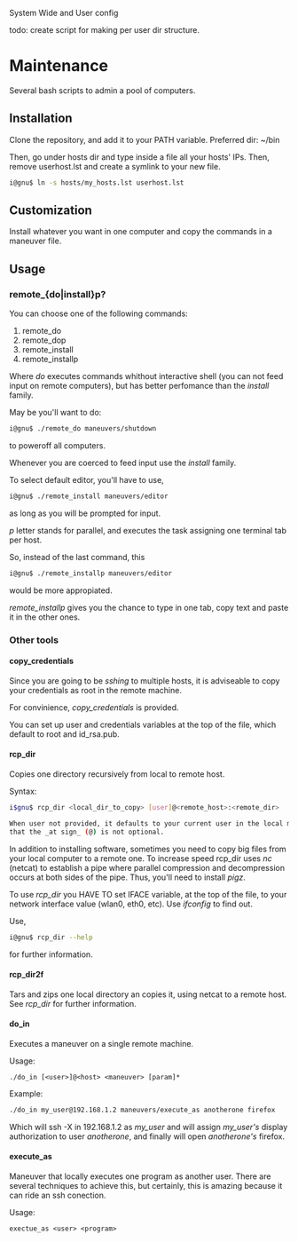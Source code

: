 System Wide and User config

todo: create script for making per user dir structure.

# Maintenance

Several bash scripts to admin a pool of computers.

## Installation

Clone the repository, and add it to your PATH variable. 
Preferred dir: ~/bin

Then, go under hosts dir and type inside a file all your hosts' IPs.
Then, remove userhost.lst and create a symlink to your new file.

```bash
i@gnu$ ln -s hosts/my_hosts.lst userhost.lst
```

## Customization

Install whatever you want in one computer and copy the commands in a maneuver file.

## Usage

### remote_{do|install}p?

You can choose one of the following commands:

1. remote_do
1. remote_dop
1. remote_install
1. remote_installp

Where _do_ executes commands whithout interactive shell (you can not feed input on remote computers), but 
has better perfomance than the _install_ family.

May be you'll want to do:

```bash
i@gnu$ ./remote_do maneuvers/shutdown
```

to poweroff all computers.

Whenever you are coerced to feed input use the _install_ family.

To select default editor, you'll have to use,
```bash
i@gnu$ ./remote_install maneuvers/editor
```
as long as you will be prompted for input.

_p_ letter stands for parallel, and executes the task assigning one terminal tab per host.

So, instead of the last command, this

```bash
i@gnu$ ./remote_installp maneuvers/editor
```
would be more appropiated. 

_remote_installp_ gives you the chance to type in one tab, copy text and paste it in the other ones.

### Other tools

#### copy_credentials

Since you are going to be _sshing_ to multiple hosts, it is adviseable to copy your credentials as root 
in the remote machine.

For convinience, _copy_credentials_ is provided.

You can set up user and credentials variables at the top of the file, which default to root and id_rsa.pub.

#### rcp_dir

Copies one directory recursively from local to remote host.

Syntax:

```bash
i$gnu$ rcp_dir <local_dir_to_copy> [user]@<remote_host>:<remote_dir>

When user not provided, it defaults to your current user in the local machine. Please, notice
that the _at sign_ (@) is not optional.
```

In addition to installing software, sometimes you need to copy big files from your local computer to a remote one.  To increase speed rcp_dir uses _nc_ (netcat) to establish a pipe where parallel compression and decompression 
occurs at both sides of the pipe. Thus, you'll need to install _pigz_.

To use _rcp_dir_ you HAVE TO set IFACE variable, at the top of the file,  to your network interface value (wlan0, eth0, etc). Use _ifconfig_ to 
find out.

Use, 
```bash
i@gnu$ rcp_dir --help
```
for further information.


#### rcp_dir2f

Tars and zips one local directory an copies it, using netcat to a remote host. See _rcp_dir_ for further information.


#### do_in

Executes a maneuver on a single remote machine.

Usage:   

    ./do_in [<user>]@<host> <maneuver> [param]* 

Example: 
```bash
./do_in my_user@192.168.1.2 maneuvers/execute_as anotherone firefox
```

Which will ssh -X in 192.168.1.2 as _my_user_ and will assign _my_user's_ display 
authorization to user _anotherone_, and finally will open _anotherone's_ firefox.


#### execute_as

Maneuver that locally executes one program as another user. There are several techniques to achieve
this, but certainly, this is amazing because it can ride an ssh conection.

Usage:

    exectue_as <user> <program>
  
